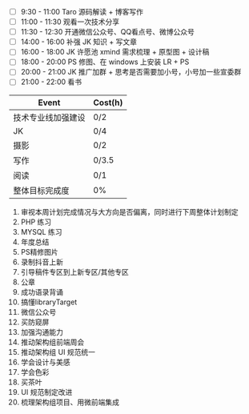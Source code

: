 - [ ] 9:30 - 11:00 Taro 源码解读 + 博客写作
- [ ] 11:00 - 11:30 观看一次技术分享
- [ ] 11:30 - 12:30 开通微信公众号、QQ看点号、微博公众号
- [ ] 14:00 - 16:00 补强 JK 知识 + 写文章
- [ ] 16:00 - 18:00 JK 许愿池 xmind 需求梳理 + 原型图 + 设计稿
- [ ] 18:00 - 20:00 PS 修图、在 windows 上安装 LR + PS
- [ ] 20:00 - 21:00 JK 推广加群 + 思考是否需要加小号，小号加一些宣委群
- [ ] 21:00 - 22:00 看书

| Event              | Cost(h) |
| ------------------ | ------- |
| 技术专业线加强建设 | 0/2     |
| JK                 | 0/4     |
| 摄影               | 0/2     |
| 写作               | 0/3.5   |
| 阅读               | 0/1     |
| 整体目标完成度     | 0%      |

1. 审视本周计划完成情况与大方向是否偏离，同时进行下周整体计划制定
2. PHP 练习
3. MYSQL 练习
4. 年度总结
5. PS精修图片
6. 录制抖音上新
7. 引导稿件专区到上新专区/其他专区
8. 公章
9. 成功语录背诵
10. 搞懂libraryTarget
11. 微信公众号
12. 买防窥屏
13. 加强沟通能力
14. 推动架构组前端周会
15. 推动架构组 UI 规范统一
16. 学会设计与美感
17. 学会色彩
18. 买茶叶
19. UI 规范制定改进
20. 梳理架构组项目、用微前端集成
